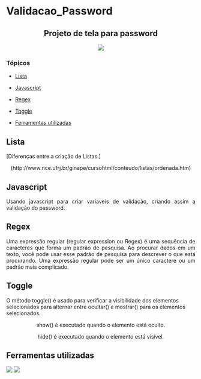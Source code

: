 # Validacao_Password

<h2 align="center"> Projeto de tela para password</h2>

<p align="center">
<img src="https://img.shields.io/badge/Status-Programador_em_Desenvolvimento-red"></p>

### Tópicos 

- [Lista](#lista)
- [Javascript](#javascript)
- [Regex](#regex)
- [Toggle](#toggle)

- [Ferramentas utilizadas](#ferramentas-utilizadas)

## Lista 

<p align="justify">

[Diferenças entre a criação de Listas.]
<p align="center">(http://www.nce.ufrj.br/ginape/cursohtml/conteudo/listas/ordenada.htm)</p>
</p>

## Javascript

<p align="justify">
Usando javascript para criar variaveis de validação, criando assim a validação do password.

## Regex

<p align="justify">
Uma expressão regular (regular expression ou Regex) é uma sequência de caracteres que forma um padrão de pesquisa. Ao procurar dados em um texto, você pode usar esse padrão de pesquisa para descrever o que está procurando. Uma expressão regular pode ser um único caractere ou um padrão mais complicado.

## Toggle

<p align="justify">

O método toggle() é usado para verificar a visibilidade dos elementos selecionados para alternar entre ocultar() e mostrar() para os elementos selecionados.

<p align="center">show() é executado quando o elemento está oculto.</p>
<p align="center">hide() é executado quando o elemento está visível.</p>


</p>

## Ferramentas utilizadas

<img src="https://encrypted-tbn0.gstatic.com/images?q=tbn:ANd9GcSurJN7Nn_holftXdHuOXgcA4M7vvxjnUhgXw&usqp=CAU">
<img src="https://encrypted-tbn0.gstatic.com/images?q=tbn:ANd9GcTbm1ah7sKtxXgELcrcjXD_KMLN-w-zCPAhF6FT5Gi1VZhn4Q8Bh7l0UJpfvFbKxYE4snQ&usqp=CAU">

